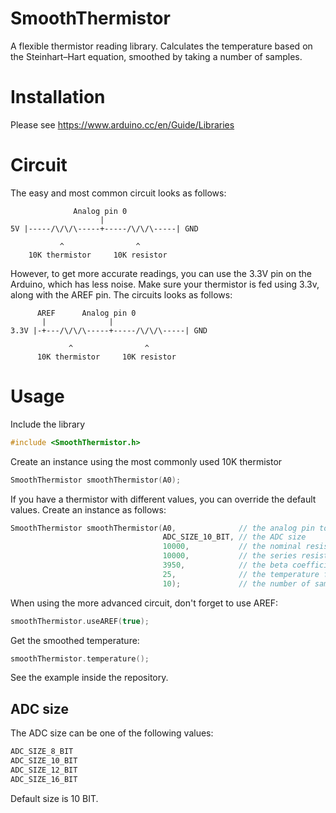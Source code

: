# SmoothThermistor
A flexible thermistor reading library. Calculates the temperature based on the Steinhart–Hart equation, smoothed by taking a number of samples.

# Installation

Please see https://www.arduino.cc/en/Guide/Libraries

# Circuit

The easy and most common circuit looks as follows:

```
              Analog pin 0
                    |
5V |-----/\/\/\-----+-----/\/\/\-----| GND

           ^                ^ 
    10K thermistor     10K resistor
```

However, to get more accurate readings, you can use the 3.3V pin on the Arduino, which has less noise. 
Make sure your thermistor is fed using 3.3v, along with the AREF pin.
The circuits looks as follows:

```
      AREF      Analog pin 0
       |              |
3.3V |-+---/\/\/\-----+-----/\/\/\-----| GND

             ^                ^ 
      10K thermistor     10K resistor
```

# Usage

Include the library
```cpp
#include <SmoothThermistor.h>
```

Create an instance using the most commonly used 10K thermistor
```cpp
SmoothThermistor smoothThermistor(A0);
```

If you have a thermistor with different values, you can override the default values. Create an instance as follows:
```cpp
SmoothThermistor smoothThermistor(A0,              // the analog pin to read from
                                  ADC_SIZE_10_BIT, // the ADC size
                                  10000,           // the nominal resistance
                                  10000,           // the series resistance
                                  3950,            // the beta coefficient of the thermistor
                                  25,              // the temperature for nominal resistance
                                  10);             // the number of samples to take for each measurement
```

When using the more advanced circuit, don't forget to use AREF:
```cpp
smoothThermistor.useAREF(true);
```

Get the smoothed temperature:
```cpp
smoothThermistor.temperature();
```

See the example inside the repository. 

## ADC size

The ADC size can be one of the following values:
```cpp
ADC_SIZE_8_BIT 
ADC_SIZE_10_BIT
ADC_SIZE_12_BIT
ADC_SIZE_16_BIT
```

Default size is 10 BIT.